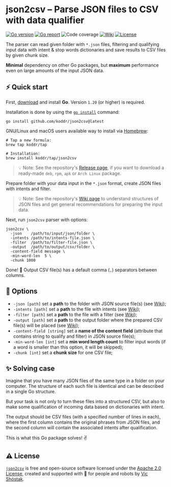 # json2csv – Parse JSON files to CSV with data qualifier

[![Go version][go_version_img]][go_dev_url]
[![Go report][go_report_img]][go_report_url]
![Code coverage][code_coverage_img]
[![Wiki][wiki_img]][wiki_url]
[![License][license_img]][license_url]

The parser can read given folder with `*.json` files, filtering and 
qualifying input data with intent & stop words dictionaries and save results 
to CSV files by given chunk size.

**Minimal** dependency on other Go packages, but **maximum** performance 
even on large amounts of the input JSON data.

## ⚡️ Quick start

First, [download][go_download] and install **Go**. Version `1.20` (or higher)
is required.

Installation is done by using the [`go install`][go_install] command:

```console
go install github.com/koddr/json2csv@latest
```

GNU/Linux and macOS users available way to install via [Homebrew][brew_url]:

```console
# Tap a new formula:
brew tap koddr/tap

# Installation:
brew install koddr/tap/json2csv
```

> 💡 Note: See the repository's [Release page][repo_release_url], if you want
> to download a ready-made `deb`, `rpm`, `apk` or `Arch Linux` package.

Prepare folder with your data input in the `*.json` format, create JSON files
with intents and filter.

> 💡 Note: See the repository's [Wiki page][wiki_url] to understand
> structures of JSON files and get general recommendations for preparing the
> input data.

Next, run `json2csv` parser with options:

```console
json2csv \
  -json    /path/to/input/json/folder \
  -intents /path/to/intents-file.json \
  -filter  /path/to/filter-file.json \
  -output  /path/to/output/csv/folder \
  -content-field message \
  -min-word-len  5 \
  -chunk 1000
```

Done! 🎉 Output CSV file(s) has a default comma (`,`) separators between columns.

## 🧩 Options

- `-json [path]` set a **path** to the folder with JSON source file(s) 
  (see [Wiki][wiki_json_folder_url]);
- `-intents [path]` set a **path** to the file with intents (see [Wiki][wiki_intents_url]);
- `-filter [path]` set a **path** to the file with a filter (see [Wiki][wiki_filter_url]);
- `-output [path]` set a **path** to the output folder where the prepared 
  CSV file(s) will be placed (see [Wiki][wiki_output_folder_url]);
- `-content-field [string]` set a **name of the content field** (attribute 
  that contains string to qualify and filter) in JSON source file(s);
- `-min-word-len [int]` set a **min word length count** to filter input 
  words (if a word is smaller than this option, it will be skipped);
- `-chunk [int]` set a **chunk size** for one CSV file;

## ✨ Solving case

Imagine that you have many JSON files of the same type in a folder on your
computer. The structure of each such file is identical and can be described
in a single Go structure.

But your task is not only to turn these files into a structured CSV, but 
also to make some qualification of incoming data based on dictionaries with 
intent.

The output should be CSV files (with a specified number of lines in each),
where the first column contains the original phrases from JSON files, and
the second column will contain the associated intents after qualification.

This is what this Go package solves! ✌️

## ⚠️ License

[`json2csv`][repo_url] is free and open-source software licensed under the
[Apache 2.0 License][license_url], created and supported with 🩵 for people and
robots by [Vic Shóstak][author].

[go_download]: https://golang.org/dl/

[go_install]: https://golang.org/cmd/go/#hdr-Compile_and_install_packages_and_dependencies

[go_version_img]: https://img.shields.io/badge/Go-1.20+-00ADD8?style=for-the-badge&logo=go

[go_report_img]: https://img.shields.io/badge/Go_report-A+-success?style=for-the-badge&logo=none

[go_report_url]: https://goreportcard.com/report/github.com/koddr/json2csv

[code_coverage_img]: https://img.shields.io/badge/code_coverage-in_progress-success?style=for-the-badge&logo=none

[brew_url]: https://brew.sh

[wiki_img]: https://img.shields.io/badge/docs-wiki_page-blue?style=for-the-badge&logo=none

[wiki_url]: https://github.com/koddr/json2csv/wiki

[wiki_intents_url]: https://github.com/koddr/json2csv/wiki#intents

[wiki_filter_url]: https://github.com/koddr/json2csv/wiki#filter

[wiki_json_folder_url]: https://github.com/koddr/json2csv/wiki#folder-with-json-files

[wiki_output_folder_url]: https://github.com/koddr/json2csv/wiki#folder-with-output-csv-files

[license_img]: https://img.shields.io/badge/license-Apache_2.0-red?style=for-the-badge&logo=none

[license_url]: https://github.com/koddr/json2csv/blob/main/LICENSE

[repo_url]: https://github.com/koddr/json2csv

[repo_release_url]: https://github.com/koddr/json2csv/releases

[go_dev_url]: https://pkg.go.dev/github.com/koddr/json2csv

[author]: https://github.com/koddr
